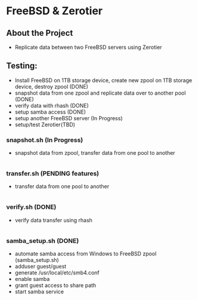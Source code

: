 # FreeBSD & Zerotier

## About the Project
- Replicate data between two FreeBSD servers using Zerotier

## Testing:
- Install FreeBSD on 1TB storage device, create new zpool on 1TB storage device, destroy zpool (DONE)
- snapshot data from one zpool and replicate data over to another pool (DONE)
- verify data with rhash (DONE)
- setup samba access (DONE)
- setup another FreeBSD server (In Progress)
- setup/test Zerotier(TBD)

### snapshot.sh (In Progress)
- snapshot data from zpool, transfer data from one pool to another
```
```

### transfer.sh (PENDING features)
- transfer data from one pool to another 
```
```

### verify.sh (DONE)
- verify data transfer using rhash
```
```

### samba_setup.sh (DONE)
- automate samba access from Windows to FreeBSD zpool (samba_setup.sh)
- adduser guest/guest
- generate /usr/local/etc/smb4.conf
- enable samba 
- grant guest access to share path
- start samba service
<br/>
